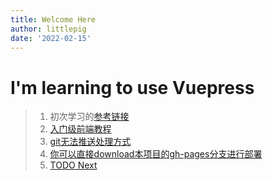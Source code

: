 ```yaml
---
title: Welcome Here
author: littlepig
date: '2022-02-15'
---
```

# I'm learning to use Vuepress

> 1. 初次学习的[参考链接](https://zhuanlan.zhihu.com/p/444863193)
> 2. [入门级前端教程](https://github.com/mqyqingfeng/Blog/issues)
> 3. [git无法推送处理方式](https://blog.csdn.net/ywl470812087/article/details/104459288)
> 4. [你可以直接download本项目的gh-pages分支进行部署](https://github.com/hezygo/lonelybabe.github.io/tree/gh-pages)
> 5. [TODO Next](https://blog.csdn.net/yefcion/article/details/88412025)